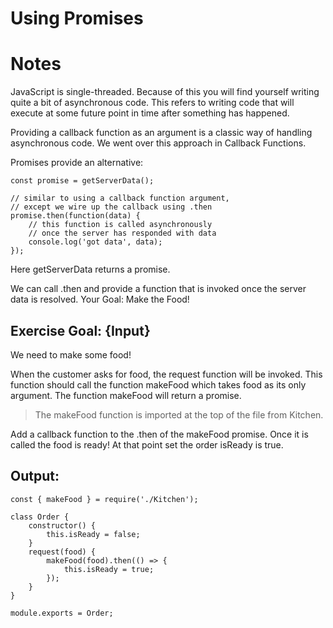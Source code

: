 # Using Promises

# Notes
JavaScript is single-threaded. Because of this you will find yourself writing quite a bit of asynchronous code. This refers to writing code that will execute at some future point in time after something has happened.

Providing a callback function as an argument is a classic way of handling asynchronous code. We went over this approach in Callback Functions.

Promises provide an alternative:
```
const promise = getServerData();

// similar to using a callback function argument,
// except we wire up the callback using .then 
promise.then(function(data) {
    // this function is called asynchronously
    // once the server has responded with data
    console.log('got data', data);
});
```
Here getServerData returns a promise.

We can call .then and provide a function that is invoked once the server data is resolved.
Your Goal: Make the Food!

## Exercise Goal: {Input}
We need to make some food!

When the customer asks for food, the request function will be invoked. This function should call the function makeFood which takes food as its only argument. The function makeFood will return a promise.

>The makeFood function is imported at the top of the file from Kitchen.

Add a callback function to the .then of the makeFood promise. Once it is called the food is ready! At that point set the order isReady is true.

## Output:

```
const { makeFood } = require('./Kitchen');

class Order {
    constructor() {
        this.isReady = false;
    }
    request(food) {
        makeFood(food).then(() => {
            this.isReady = true;
        });
    }
}

module.exports = Order;
```
